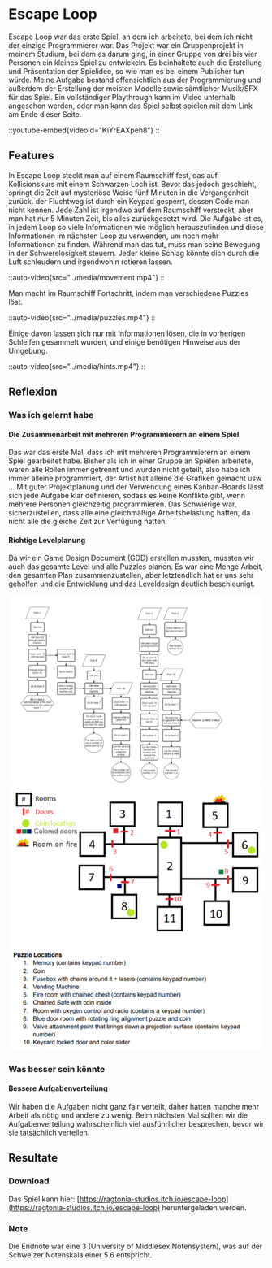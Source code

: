 # Escape Loop

Escape Loop war das erste Spiel, an dem ich arbeitete, bei dem ich nicht der einzige Programmierer war.
Das Projekt war ein Gruppenprojekt in meinem Studium, bei dem es darum ging, in einer Gruppe von drei bis vier Personen ein kleines Spiel zu entwickeln.
Es beinhaltete auch die Erstellung und Präsentation der Spielidee, so wie man es bei einem Publisher tun würde.
Meine Aufgabe bestand offensichtlich aus der Programmierung und außerdem der Erstellung der meisten Modelle sowie sämtlicher Musik/SFX für das Spiel.
Ein vollständiger Playthrough kann im Video unterhalb angesehen werden, oder man kann das Spiel selbst spielen mit dem Link am Ende dieser Seite.

::youtube-embed{videoId="KiYrEAXpeh8"}
::

## Features

In Escape Loop steckt man auf einem Raumschiff fest, das auf Kollisionskurs mit einem Schwarzen Loch ist.
Bevor das jedoch geschieht, springt die Zeit auf mysteriöse Weise fünf Minuten in die Vergangenheit zurück.
der Fluchtweg ist durch ein Keypad gesperrt, dessen Code man nicht kennen.
Jede Zahl ist irgendwo auf dem Raumschiff versteckt, aber man hat nur 5 Minuten Zeit, bis alles zurückgesetzt wird.
Die Aufgabe ist es, in jedem Loop so viele Informationen wie möglich herauszufinden und diese Informationen im nächsten Loop zu verwenden, um noch mehr Informationen zu finden.
Während man das tut, muss man seine Bewegung in der Schwerelosigkeit steuern.
Jeder kleine Schlag könnte dich durch die Luft schleudern und irgendwohin rotieren lassen.

::auto-video{src="../media/movement.mp4"}
::

Man macht im Raumschiff Fortschritt, indem man verschiedene Puzzles löst.

::auto-video{src="../media/puzzles.mp4"}
::

Einige davon lassen sich nur mit Informationen lösen, die in vorherigen Schleifen gesammelt wurden, und einige benötigen Hinweise aus der Umgebung.

::auto-video{src="../media/hints.mp4"}
::

## Reflexion

### Was ich gelernt habe

#### Die Zusammenarbeit mit mehreren Programmierern an einem Spiel

Das war das erste Mal, dass ich mit mehreren Programmierern an einem Spiel gearbeitet habe.
Bisher als ich in einer Gruppe an Spielen arbeitete, waren alle Rollen immer getrennt und wurden nicht geteilt, also habe ich immer alleine programmiert, der Artist hat alleine die
Grafiken gemacht usw ...
Mit guter Projektplanung und der Verwendung eines Kanban-Boards lässt sich jede Aufgabe klar definieren, sodass es keine Konflikte gibt, wenn mehrere Personen gleichzeitig
programmieren.
Das Schwierige war, sicherzustellen, dass alle eine gleichmäßige Arbeitsbelastung hatten, da nicht alle die gleiche Zeit zur Verfügung hatten.


#### Richtige Levelplanung
Da wir ein Game Design Document (GDD) erstellen mussten, mussten wir auch das gesamte Level und alle Puzzles planen.
Es war eine Menge Arbeit, den gesamten Plan zusammenzustellen, aber letztendlich hat er uns sehr geholfen und die Entwicklung und das Leveldesign deutlich beschleunigt.

![gameplay flowchart](../media/flowchart.png)
![level layout](../media/level-layout.png)

### Was besser sein könnte

#### Bessere Aufgabenverteilung
Wir haben die Aufgaben nicht ganz fair verteilt, daher hatten manche mehr Arbeit als nötig und andere zu wenig.
Beim nächsten Mal sollten wir die Aufgabenverteilung wahrscheinlich viel ausführlicher besprechen, bevor wir sie tatsächlich verteilen.

## Resultate

### Download
Das Spiel kann hier: [https://ragtonia-studios.itch.io/escape-loop](https://ragtonia-studios.itch.io/escape-loop) heruntergeladen werden.

### Note
Die Endnote war eine 3 (University of Middlesex Notensystem), was auf der Schweizer Notenskala einer 5.6 entspricht.
